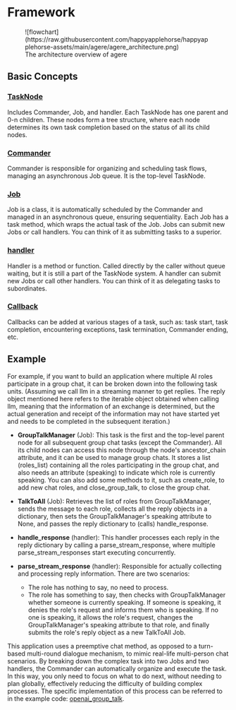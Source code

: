 # Framework

<figure markdown>
  ![flowchart](https://raw.githubusercontent.com/happyapplehorse/happyapplehorse-assets/main/agere/agere_architecture.png)
  <figcaption>The architecture overview of agere</figcaption>
</figure>

## Basic Concepts

### [TaskNode](https://happyapplehorse.github.io/agere/guide/tasknode/)
Includes Commander, Job, and handler. Each TaskNode has one parent and 0-n children.
These nodes form a tree structure, where each node determines its own task completion
based on the status of all its child nodes.

### [Commander](https://happyapplehorse.github.io/agere/guide/commander/)
Commander is responsible for organizing and scheduling task flows, managing an asynchronous Job queue.
It is the top-level TaskNode.

### [Job](https://happyapplehorse.github.io/agere/guide/job/)
Job is a class, it is automatically scheduled by the Commander and managed in an asynchronous queue,
ensuring sequentiality. Each Job has a task method, which wraps the actual task of the Job.
Jobs can submit new Jobs or call handlers. You can think of it as submitting tasks to a superior.

### [handler](https://happyapplehorse.github.io/agere/guide/handler/)
Handler is a method or function. Called directly by the caller without queue waiting,
but it is still a part of the TaskNode system.
A handler can submit new Jobs or call other handlers.
You can think of it as delegating tasks to subordinates.

### [Callback](https://happyapplehorse.github.io/agere/guide/callback/)
Callbacks can be added at various stages of a task, such as: task start, task completion,
encountering exceptions, task termination, Commander ending, etc.


## Example

For example, if you want to build an application where multiple AI roles participate in a group chat,
it can be broken down into the following task units. (Assuming we call llm in a streaming manner to get replies.
The reply object mentioned here refers to the iterable object obtained when calling llm,
meaning that the information of an exchange is determined,
but the actual generation and receipt of the information may not have started yet and needs to be completed
in the subsequent iteration.)

- **GroupTalkManager** (Job): This task is the first and the top-level parent node for all subsequent group
  chat tasks (except the Commander). All its child nodes can access this node through the node's ancestor_chain
  attribute, and it can be used to manage group chats. It stores a list (roles_list) containing all the roles
  participating in the group chat, and also needs an attribute (speaking) to indicate which role is currently speaking.
  You can also add some methods to it, such as create_role, to add new chat roles, and close_group_talk,
  to close the group chat.
- **TalkToAll** (Job): Retrieves the list of roles from GroupTalkManager, sends the message to each role,
  collects all the reply objects in a dictionary, then sets the GroupTalkManager's speaking attribute to None,
  and passes the reply dictionary to (calls) handle_response.
- **handle_response** (handler): This handler processes each reply in the reply dictionary by calling a
  parse_stream_response, where multiple parse_stream_responses start executing concurrently.
- **parse_stream_response** (handler): Responsible for actually collecting and processing reply information.
  There are two scenarios:

    - The role has nothing to say, no need to process.
    - The role has something to say, then checks with GroupTalkManager whether someone is currently speaking.
      If someone is speaking, it denies the role's request and informs them who is speaking.
      If no one is speaking, it allows the role's request, changes the GroupTalkManager's speaking attribute to that role,
      and finally submits the role's reply object as a new TalkToAll Job.

This application uses a preemptive chat method, as opposed to a turn-based multi-round dialogue mechanism,
to mimic real-life multi-person chat scenarios. By breaking down the complex task into two Jobs and two handlers,
the Commander can automatically organize and execute the task. In this way, you only need to focus on what to do next,
without needing to plan globally, effectively reducing the difficulty of building complex processes.
The specific implementation of this process can be referred to in the
example code: [openai_group_talk](https://github.com/happyapplehorse/agere/blob/main/examples/openai_group_talk.py).
